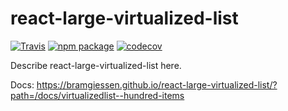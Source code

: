 # react-large-virtualized-list

[![Travis][build-badge]][build]
[![npm package][npm-badge]][npm]
[![codecov](https://codecov.io/gh/bramgiessen/react-large-virtualized-list/branch/main/graph/badge.svg)](https://codecov.io/gh/bramgiessen/react-large-virtualized-list)

[build-badge]: https://img.shields.io/travis/bramgiessen/react-large-virtualized-list/main.png?style=flat-square
[build]: https://travis-ci.com/github/bramgiessen/react-large-virtualized-list

[npm-badge]: https://img.shields.io/npm/v/react-large-virtualized-list.png?style=flat-square
[npm]: https://www.npmjs.org/package/react-large-virtualized-list



Describe react-large-virtualized-list here.

Docs: https://bramgiessen.github.io/react-large-virtualized-list/?path=/docs/virtualizedlist--hundred-items




